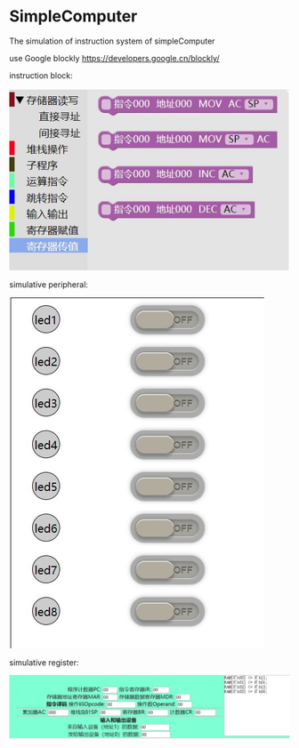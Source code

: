 # SimpleComputer
The simulation of instruction system of simpleComputer

use Google blockly
https://developers.google.cn/blockly/

instruction block:

![Image text](https://raw.githubusercontent.com/codecatdog/SimpleComputer/master/imgInReadme/blockly.JPG)

simulative peripheral:

![Image text](https://github.com/codecatdog/SimpleComputer/blob/master/imgInReadme/peripheral.JPG)

simulative register:

![Image text](https://github.com/codecatdog/SimpleComputer/blob/master/imgInReadme/register.JPG)
